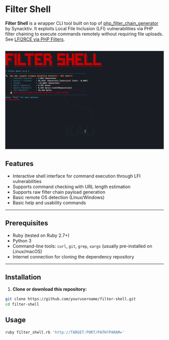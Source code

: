 # Filter Shell

**Filter Shell** is a wrapper CLI tool built on top of [php_filter_chain_generator](https://github.com/synacktiv/php_filter_chain_generator) by Synacktiv. It exploits Local File Inclusion (LFI) vulnerabilities via PHP filter chaining to execute commands remotely without requiring file uploads. See [LFI2RCE via PHP Filters](https://book.hacktricks.wiki/en/pentesting-web/file-inclusion/lfi2rce-via-php-filters.html).


![Filter Shell](filter-shell.gif)
---

## Features

- Interactive shell interface for command execution through LFI vulnerabilities
- Supports command checking with URL length estimation
- Supports raw filter chain payload generation
- Basic remote OS detection (Linux/Windows)
- Basic help and usability commands

---

## Prerequisites

- Ruby (tested on Ruby 2.7+)
- Python 3
- Command-line tools: `curl`, `git`, `grep`, `xargs` (usually pre-installed on Linux/macOS)
- Internet connection for cloning the dependency repository

---

## Installation

1. **Clone or download this repository:**

```bash
git clone https://github.com/yourusername/filter-shell.git
cd filter-shell
```

## Usage
```bash
ruby filter_shell.rb 'http://TARGET:PORT/PATH?PARAM='
```
